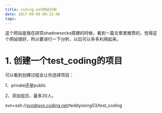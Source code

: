 ```yaml
---
title: coding.net网站分析
date: 2017-08-09 00:15:40
tags:
---
```


这个网站是我在研究shadowsocks搭建的时候，看到一篇文章里推荐的，觉得这个网站很好，所以要进行一下分析，以后可以多多利用起来。

# 1. 创建一个test_coding的项目

可以看到创建过程会让你选择项目：

1、private还是public

2、添加组员，最多20人。

svn+ssh://svn@svn.coding.net/teddyxiong53/test_coding

